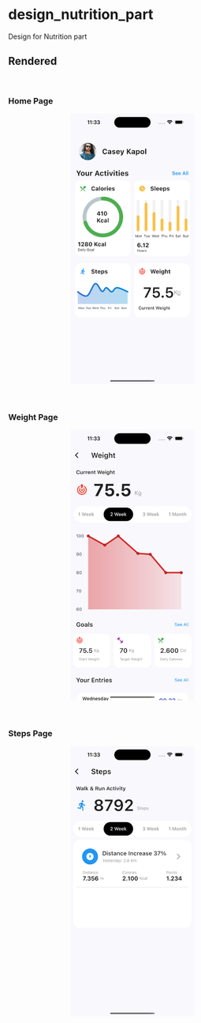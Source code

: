 # design_nutrition_part

Design for Nutrition part

## Rendered
<br/>

### Home Page
<p align= "center">
    <img src="https://github.com/Jules-gitclerc/Health-Track-Mobile-Template/blob/main/assets/home_page.png" width="50%" height="50%">
</p>
<br/>

### Weight Page
<p align= "center">
    <img src="https://github.com/Jules-gitclerc/Health-Track-Mobile-Template/blob/main/assets/weight_page.png" width="50%" height="50%">
</p>
<br/>

### Steps Page
<p align= "center">
    <img src="https://github.com/Jules-gitclerc/Health-Track-Mobile-Template/blob/main/assets/step_page.png" width="50%" height="50%">
</p>
